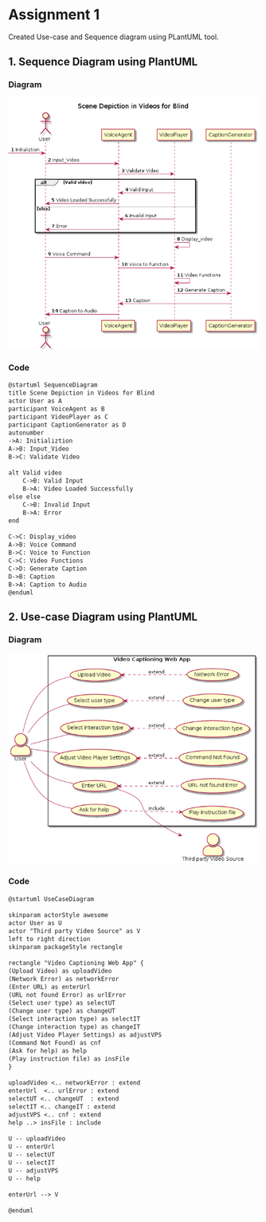 # Assignment 1

Created Use-case and Sequence diagram using PLantUML tool.

## 1. Sequence Diagram using PlantUML

### Diagram

![alt text](https://github.com/lainfec/18103025-Software-Testing-Lab-Assignments/blob/main/Assignment%201/SequenceDiagram.png)

### Code
```
@startuml SequenceDiagram
title Scene Depiction in Videos for Blind
actor User as A
participant VoiceAgent as B
participant VideoPlayer as C
participant CaptionGenerator as D
autonumber
->A: Initializtion
A->B: Input_Video
B->C: Validate Video

alt Valid video
    C->B: Valid Input
    B->A: Video Loaded Successfully
else else
    C->B: Invalid Input
    B->A: Error
end

C->C: Display_video
A->B: Voice Command
B->C: Voice to Function
C->C: Video Functions
C->D: Generate Caption
D->B: Caption
B->A: Caption to Audio
@enduml
```

## 2. Use-case Diagram using PlantUML

### Diagram
![alt text](https://github.com/lainfec/18103025-Software-Testing-Lab-Assignments/blob/main/Assignment%201/UseCaseDiagram.png)

### Code

```
@startuml UseCaseDiagram

skinparam actorStyle awesome
actor User as U
actor "Third party Video Source" as V
left to right direction
skinparam packageStyle rectangle

rectangle "Video Captioning Web App" {
(Upload Video) as uploadVideo
(Network Error) as networkError
(Enter URL) as enterUrl
(URL not found Error) as urlError
(Select user type) as selectUT
(Change user type) as changeUT
(Select interaction type) as selectIT
(Change interaction type) as changeIT
(Adjust Video Player Settings) as adjustVPS
(Command Not Found) as cnf
(Ask for help) as help
(Play instruction file) as insFile
}

uploadVideo <.. networkError : extend
enterUrl  <.. urlError : extend
selectUT <.. changeUT  : extend
selectIT <.. changeIT : extend
adjustVPS <.. cnf : extend
help ..> insFile : include

U -- uploadVideo
U -- enterUrl
U -- selectUT
U -- selectIT
U -- adjustVPS
U -- help

enterUrl --> V 

@enduml
```
